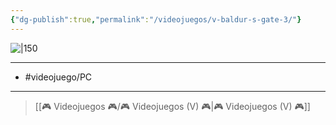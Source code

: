 ```yaml
---
{"dg-publish":true,"permalink":"/videojuegos/v-baldur-s-gate-3/"}
---
```



![|150](https://images.igdb.com/igdb/image/upload/t_cover_big/co670h.jpg)

---

- #videojuego/PC 

---

> [[🎮 Videojuegos 🎮/🎮 Videojuegos (V) 🎮\|🎮 Videojuegos (V) 🎮]]